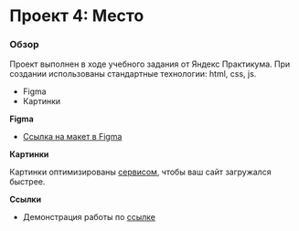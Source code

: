 # Проект 4: Место

### Обзор
Проект выполнен в ходе учебного задания от Яндекс Практикума. При создании использованы стандартные технологии: html, css, js.
* Figma
* Картинки

**Figma**

* [Ссылка на макет в Figma](https://www.figma.com/file/StZjf8HnoeLdiXS7dYrLAh/JavaScript.-Sprint-4)

**Картинки**

Картинки оптимизированы [сервисом](https://tinypng.com/), чтобы ваш сайт загружался быстрее.

**Ссылки**

* Демонстрация работы по [ссылке](https://srvds8080.github.io/mesto/)
